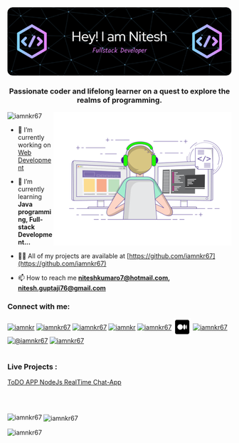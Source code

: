 <div align="center"> <img src="https://github.com/iamnkr67/iamnkr67/blob/main/github-header-image.png"> </div>
<h3 align="center">Passionate coder and lifelong learner on a quest to explore the realms of programming.</h3>
<img align="right" alt="Coding" width="400" src="https://raw.githubusercontent.com/devSouvik/devSouvik/master/gif3.gif">

<p align="left"> <img src="https://komarev.com/ghpvc/?username=iamnkr67&label=Profile%20views&color=0e75b6&style=flat" alt="iamnkr67" /> </p>

- 🔭 I’m currently working on [Web Development](https://github.com/iamnkr67/WebDev_Repo_BEG-ADV)

- 🌱 I’m currently learning **Java programming, Full-stack Development...**

- 👨‍💻 All of my projects are available at [https://github.com/iamnkr67](https://github.com/iamnkr67)

- 📫 How to reach me **niteshkumaro7@hotmail.com, nitesh.guptaji76@gmail.com**

<h3 align="left">Connect with me:</h3>
<p align="left">
<a href="https://linkedin.com/in/iamnkr" target="blank"><img align="center" src="https://raw.githubusercontent.com/rahuldkjain/github-profile-readme-generator/master/src/images/icons/Social/linked-in-alt.svg" alt="iamnkr" height="30" width="40" /></a>
<a href="https://instagram.com/iamnkr67" target="blank"><img align="center" src="https://raw.githubusercontent.com/rahuldkjain/github-profile-readme-generator/master/src/images/icons/Social/instagram.svg" alt="iamnkr67" height="30" width="40" /></a>
<a href="https://twitter.com/iamnkr67" target="blank"><img align="center" src="https://raw.githubusercontent.com/rahuldkjain/github-profile-readme-generator/master/src/images/icons/Social/twitter.svg" alt="iamnkr67" height="30" width="40" /></a>
<a href="https://linkedin.com/in/iamnkr" target="blank"><img align="center" src="https://raw.githubusercontent.com/rahuldkjain/github-profile-readme-generator/master/src/images/icons/Social/linked-in-alt.svg" alt="iamnkr" height="30" width="40" /></a>
<a href="https://instagram.com/iamnkr67" target="blank"><img align="center" src="https://raw.githubusercontent.com/rahuldkjain/github-profile-readme-generator/master/src/images/icons/Social/instagram.svg" alt="iamnkr67" height="30" width="40" /></a>
<a href="https://medium.com/@iamnkr67" target="blank"><img align="center" src="medium_logo_icon_189223.png" alt="@iamnkr67" height="40" width="40" /></a>
<a href="https://www.codechef.com/users/iamnkr67" target="blank"><img align="center" src="https://cdn.jsdelivr.net/npm/simple-icons@3.1.0/icons/codechef.svg" alt="iamnkr67" height="30" width="40" /></a>
<a href="https://www.hackerrank.com/profile/iamnkr67" target="blank"><img align="center" src="https://raw.githubusercontent.com/rahuldkjain/github-profile-readme-generator/master/src/images/icons/Social/hackerrank.svg" alt="@iamnkr67" height="30" width="40" /></a>
<a href="https://www.leetcode.com/iamnkr67" target="blank"><img align="center" src="https://raw.githubusercontent.com/rahuldkjain/github-profile-readme-generator/master/src/images/icons/Social/leet-code.svg" alt="iamnkr67" height="30" width="40" /></a>
<br><br>
<h3 align="left">Live Projects : </h3>

<a href="https://iamnkr67.github.io/ToDo-App/" target="blank"> ToDO APP </a>
<a href="https://github.com/iamnkr67/NodeJs_Realtime-Chat_Application" target="blank"> NodeJs RealTime Chat-App </a>


<br><br>
<p><img align="left" src="https://github-readme-stats.vercel.app/api/top-langs?username=iamnkr67&show_icons=true&locale=en&layout=compact" alt="iamnkr67" /></p>

<p>&nbsp;<img align="center" src="https://github-readme-stats.vercel.app/api?username=iamnkr67&show_icons=true&locale=en" alt="iamnkr67" /></p>

<p><img align="center" src="https://github-readme-streak-stats.herokuapp.com/?user=iamnkr67&" alt="iamnkr67" /></p>






